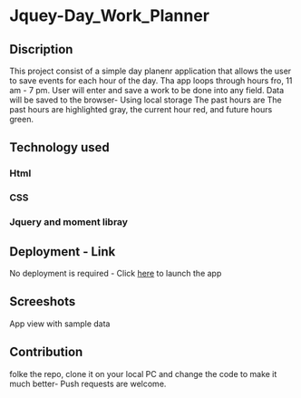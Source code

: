 # Jquey-Day_Work_Planner

## Discription
This project consist of a simple  day planenr application that allows the user to save events for each hour of the day. Tha app loops through hours fro, 11 am - 7 pm. User will enter and save a work to be done into any field. Data will be saved to the browser- Using local storage
The past hours are The past hours are highlighted gray, the current hour red, and future hours green.

## Technology used
### Html
### CSS
### Jquery and moment libray

## Deployment - Link
No deployment is required - Click [here]() to launch the app

## Screeshots
 App view with sample data

## Contribution
folke the repo, clone it on your local PC and change the code to make it much better- Push requests are welcome.
   